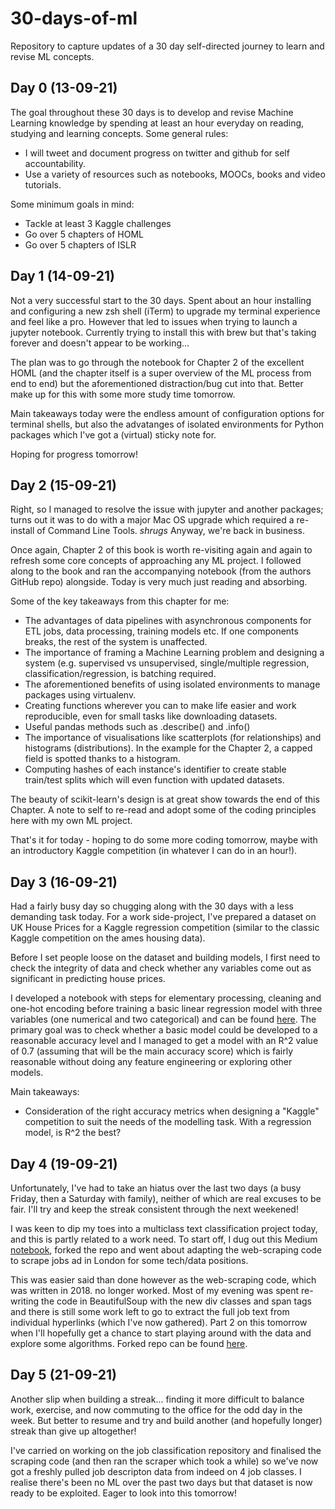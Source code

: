 # 30-days-of-ml
Repository to capture updates of a 30 day self-directed journey to learn and revise ML concepts. 

## Day 0 (13-09-21)
The goal throughout these 30 days is to develop and revise Machine Learning knowledge by spending at least an hour everyday on reading, studying and learning concepts. Some general rules:

- I will tweet and document progress on twitter and github for self accountability.
- Use a variety of resources such as notebooks, MOOCs, books and video tutorials.

Some minimum goals in mind:

- Tackle at least 3 Kaggle challenges
- Go over 5 chapters of HOML
- Go over 5 chapters of ISLR

## Day 1 (14-09-21)

Not a very successful start to the 30 days. Spent about an hour installing and configuring a new zsh shell (iTerm) to upgrade my terminal experience and feel like a pro.
However that led to issues when trying to launch a jupyter notebook. Currently trying to install this with brew but that's taking forever and doesn't appear to be working...

The plan was to go through the notebook for Chapter 2 of the excellent HOML (and the chapter itself is a super overview of the ML process from end to end) but the aforementioned 
distraction/bug cut into that. Better make up for this with some more study time tomorrow. 

Main takeaways today were the endless amount of configuration options for terminal shells, but also the advatanges of isolated environments for Python packages which I've got a (virtual) 
sticky note for. 

Hoping for progress tomorrow!

## Day 2 (15-09-21)

Right, so I managed to resolve the issue with jupyter and another packages; turns out it was to do with a major Mac OS upgrade which required a re-install of Command Line Tools. *shrugs*
Anyway, we're back in business.

Once again, Chapter 2 of this book is worth re-visiting again and again to refresh some core concepts of approaching any ML project. I followed along to the book and ran the accompanying
notebook (from the authors GitHub repo) alongside. Today is very much just reading and absorbing.

Some of the key takeaways from this chapter for me:
* The advantages of data pipelines with asynchronous components for ETL jobs, data processing, training models etc. If one components breaks, the rest of the system is unaffected.
* The importance of framing a Machine Learning problem and designing a system (e.g. supervised vs unsupervised, single/multiple regression, classification/regression, is batching required.
* The aforementioned benefits of using isolated environments to manage packages using virtualenv.
* Creating functions wherever you can to make life easier and work reproducible, even for small tasks like downloading datasets.
* Useful pandas methods such as .describe() and .info()
* The importance of visualisations like scatterplots (for relationships) and histograms (distributions). In the example for the Chapter 2, a capped field is spotted thanks to a histogram.
* Computing hashes of each instance's identifier to create stable train/test splits which will even function with updated datasets.

The beauty of scikit-learn's design is at great show towards the end of this Chapter. A note to self to re-read and adopt some of the coding principles here with my own ML project.

That's it for today - hoping to do some more coding tomorrow, maybe with an introductory Kaggle competition (in whatever I can do in an hour!). 

## Day 3 (16-09-21)

Had a fairly busy day so chugging along with the 30 days with a less demanding task today. For a work side-project, I've prepared a dataset on UK House Prices
for a Kaggle regression competition (similar to the classic Kaggle competition on the ames housing data). 

Before I set people loose on the dataset and building models, I first need to check the integrity of data and check whether any variables come out as significant
in predicting house prices.

I developed a notebook with steps for  elementary processing, cleaning and one-hot encoding before training a basic linear regression model with three variables (one
numerical and two categorical) and can be found [here](https://github.com/faisal-samin/uk-house-prices/blob/main/notebook_linreg_model.ipynb). The primary
goal was to check whether a basic model could be developed to a reasonable accuracy level and I managed to get a model with an R^2 value of 0.7 (assuming
that will be the main accuracy score) which is fairly reasonable without doing any feature engineering or exploring other models. 

Main takeaways:
* Consideration of the right accuracy metrics when designing a "Kaggle" competition to suit the needs of the modelling task. With a regression model, is R^2 
the best? 

## Day 4 (19-09-21)

Unfortunately, I've had to take an hiatus over the last two days (a busy Friday, then a Saturday with family), neither of which are real excuses to be fair. 
I'll try and keep the streak consistent through the next weekened! 

I was keen to dip my toes into a multiclass text classification project today, and this is partly related to a work need. To start off, I dug out this 
Medium [notebook](https://medium.com/analytics-vidhya/classifying-tech-data-job-postings-on-indeed-com-1fd8ca6e7cdd), forked the repo and went about
adapting the web-scraping code to scrape jobs ad in London for some tech/data positions. 

This was easier said than done however as the web-scraping code, which was written in 2018. no longer worked. Most of my evening was spent
re-writing the code in BeautifulSoup with the new div classes and span tags and there is still some work left to go to extract the full job text from
individual hyperlinks (which I've now gathered). Part 2 on this tomorrow when I'll hopefully get a chance to start playing around with the data and 
explore some algorithms. Forked repo can be found [here](https://github.com/faisal-samin/Data_Job_Analysis).

## Day 5 (21-09-21)

Another slip when building a streak... finding it more difficult to balance work, exercise, and now commuting to the office for the odd day in the week. 
But better to resume and try and build another (and hopefully longer) streak than give up altogether!

I've carried on working on the job classification repository and finalised the scraping code (and then ran the scraper which took a while) so we've now
got a freshly pulled job descripton data from indeed on 4 job classes. I realise there's been no ML over the past two days but that dataset is now 
ready to be exploited. Eager to look into this tomorrow!
